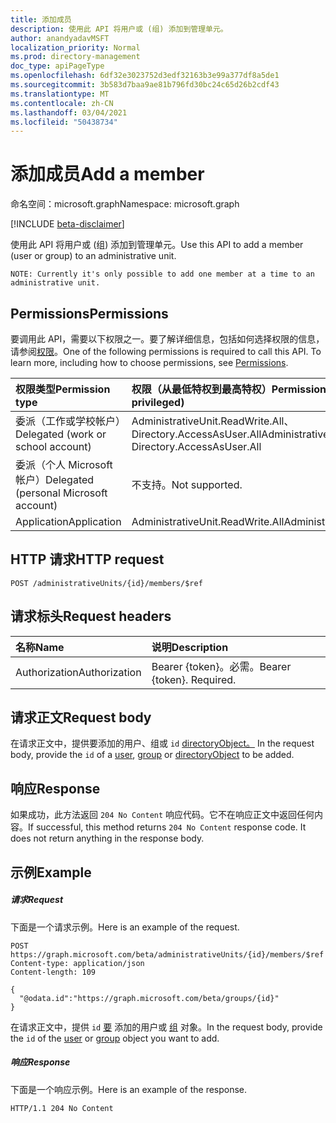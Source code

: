 ```yaml
---
title: 添加成员
description: 使用此 API 将用户或 (组) 添加到管理单元。
author: anandyadavMSFT
localization_priority: Normal
ms.prod: directory-management
doc_type: apiPageType
ms.openlocfilehash: 6df32e3023752d3edf32163b3e99a377df8a5de1
ms.sourcegitcommit: 3b583d7baa9ae81b796fd30bc24c65d26b2cdf43
ms.translationtype: MT
ms.contentlocale: zh-CN
ms.lasthandoff: 03/04/2021
ms.locfileid: "50438734"
---
```

# <a name="add-a-member"></a><span data-ttu-id="8ff98-103">添加成员</span><span class="sxs-lookup"><span data-stu-id="8ff98-103">Add a member</span></span>

<span data-ttu-id="8ff98-104">命名空间：microsoft.graph</span><span class="sxs-lookup"><span data-stu-id="8ff98-104">Namespace: microsoft.graph</span></span>

[!INCLUDE [beta-disclaimer](../../includes/beta-disclaimer.md)]

<span data-ttu-id="8ff98-105">使用此 API 将用户或 (组) 添加到管理单元。</span><span class="sxs-lookup"><span data-stu-id="8ff98-105">Use this API to add a member (user or group) to an administrative unit.</span></span>

`NOTE: Currently it's only possible to add one member at a time to an administrative unit.`

## <a name="permissions"></a><span data-ttu-id="8ff98-106">Permissions</span><span class="sxs-lookup"><span data-stu-id="8ff98-106">Permissions</span></span>
<span data-ttu-id="8ff98-p101">要调用此 API，需要以下权限之一。要了解详细信息，包括如何选择权限的信息，请参阅[权限](/graph/permissions-reference)。</span><span class="sxs-lookup"><span data-stu-id="8ff98-p101">One of the following permissions is required to call this API. To learn more, including how to choose permissions, see [Permissions](/graph/permissions-reference).</span></span>


|<span data-ttu-id="8ff98-109">权限类型</span><span class="sxs-lookup"><span data-stu-id="8ff98-109">Permission type</span></span>      | <span data-ttu-id="8ff98-110">权限（从最低特权到最高特权）</span><span class="sxs-lookup"><span data-stu-id="8ff98-110">Permissions (from least to most privileged)</span></span>              |
|:--------------------|:---------------------------------------------------------|
|<span data-ttu-id="8ff98-111">委派（工作或学校帐户）</span><span class="sxs-lookup"><span data-stu-id="8ff98-111">Delegated (work or school account)</span></span> | <span data-ttu-id="8ff98-112">AdministrativeUnit.ReadWrite.All、Directory.AccessAsUser.All</span><span class="sxs-lookup"><span data-stu-id="8ff98-112">AdministrativeUnit.ReadWrite.All, Directory.AccessAsUser.All</span></span>    |
|<span data-ttu-id="8ff98-113">委派（个人 Microsoft 帐户）</span><span class="sxs-lookup"><span data-stu-id="8ff98-113">Delegated (personal Microsoft account)</span></span> | <span data-ttu-id="8ff98-114">不支持。</span><span class="sxs-lookup"><span data-stu-id="8ff98-114">Not supported.</span></span>    |
|<span data-ttu-id="8ff98-115">Application</span><span class="sxs-lookup"><span data-stu-id="8ff98-115">Application</span></span> | <span data-ttu-id="8ff98-116">AdministrativeUnit.ReadWrite.All</span><span class="sxs-lookup"><span data-stu-id="8ff98-116">AdministrativeUnit.ReadWrite.All</span></span> |

## <a name="http-request"></a><span data-ttu-id="8ff98-117">HTTP 请求</span><span class="sxs-lookup"><span data-stu-id="8ff98-117">HTTP request</span></span>
<!-- { "blockType": "ignored" } -->
```http
POST /administrativeUnits/{id}/members/$ref
```
## <a name="request-headers"></a><span data-ttu-id="8ff98-118">请求标头</span><span class="sxs-lookup"><span data-stu-id="8ff98-118">Request headers</span></span>
| <span data-ttu-id="8ff98-119">名称</span><span class="sxs-lookup"><span data-stu-id="8ff98-119">Name</span></span>      |<span data-ttu-id="8ff98-120">说明</span><span class="sxs-lookup"><span data-stu-id="8ff98-120">Description</span></span>|
|:----------|:----------|
| <span data-ttu-id="8ff98-121">Authorization</span><span class="sxs-lookup"><span data-stu-id="8ff98-121">Authorization</span></span>  | <span data-ttu-id="8ff98-p102">Bearer {token}。必需。</span><span class="sxs-lookup"><span data-stu-id="8ff98-p102">Bearer {token}. Required.</span></span> |

## <a name="request-body"></a><span data-ttu-id="8ff98-124">请求正文</span><span class="sxs-lookup"><span data-stu-id="8ff98-124">Request body</span></span>
<span data-ttu-id="8ff98-125">在请求正文中，提供要添加的用户、组或 `id` [directoryObject。](../resources/directoryobject.md) [](../resources/user.md) [](../resources/group.md)</span><span class="sxs-lookup"><span data-stu-id="8ff98-125">In the request body, provide the `id` of a [user](../resources/user.md),  [group](../resources/group.md) or [directoryObject](../resources/directoryobject.md) to be added.</span></span>

## <a name="response"></a><span data-ttu-id="8ff98-126">响应</span><span class="sxs-lookup"><span data-stu-id="8ff98-126">Response</span></span>

<span data-ttu-id="8ff98-p103">如果成功，此方法返回 `204 No Content` 响应代码。它不在响应正文中返回任何内容。</span><span class="sxs-lookup"><span data-stu-id="8ff98-p103">If successful, this method returns `204 No Content` response code. It does not return anything in the response body.</span></span>

## <a name="example"></a><span data-ttu-id="8ff98-129">示例</span><span class="sxs-lookup"><span data-stu-id="8ff98-129">Example</span></span>
##### <a name="request"></a><span data-ttu-id="8ff98-130">请求</span><span class="sxs-lookup"><span data-stu-id="8ff98-130">Request</span></span>
<span data-ttu-id="8ff98-131">下面是一个请求示例。</span><span class="sxs-lookup"><span data-stu-id="8ff98-131">Here is an example of the request.</span></span>

```http
POST https://graph.microsoft.com/beta/administrativeUnits/{id}/members/$ref
Content-type: application/json
Content-length: 109

{
  "@odata.id":"https://graph.microsoft.com/beta/groups/{id}"
}

```
<span data-ttu-id="8ff98-132">在请求正文中，提供 `id` [要](../resources/user.md) 添加的用户或 [组](../resources/group.md) 对象。</span><span class="sxs-lookup"><span data-stu-id="8ff98-132">In the request body, provide the `id` of the [user](../resources/user.md) or [group](../resources/group.md) object you want to add.</span></span>

##### <a name="response"></a><span data-ttu-id="8ff98-133">响应</span><span class="sxs-lookup"><span data-stu-id="8ff98-133">Response</span></span>
<span data-ttu-id="8ff98-134">下面是一个响应示例。</span><span class="sxs-lookup"><span data-stu-id="8ff98-134">Here is an example of the response.</span></span>
 
```http
HTTP/1.1 204 No Content
```


